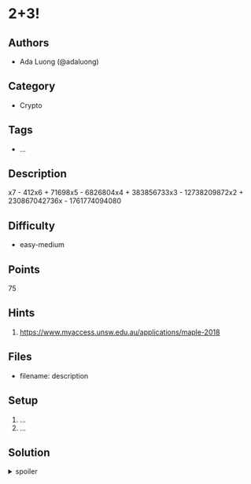 # 2+3!

## Authors
* Ada Luong (@adaluong)

## Category
* Crypto

## Tags
* ...

## Description
x7 - 412x6 + 71698x5 - 6826804x4 + 383856733x3 - 12738209872x2 + 230867042736x - 1761774094080

## Difficulty
* easy-medium

## Points
75

## Hints
1. https://www.myaccess.unsw.edu.au/applications/maple-2018

## Files
* filename: description

## Setup
1. ...
1. ...

## Solution
<details>
<summary>spoiler</summary>

### Idea
The description resembles a polynomial of degree 7. Finding the roots of the polynomial gives you the values 33, 43, 51, 52, 76, 77, 80 - ASCII values for the characters !, +, 3, 4, L, M, P respectively. The characters can be rearranged to spell 'M4PL3'. The placement of +! is hinted in the title 2+3!, giving you the flag - "M4+PL3!".

### Walkthrough
1. ...
1. ...

### Flag
`ATLASSIAN{M4+PL3!}`
</details>